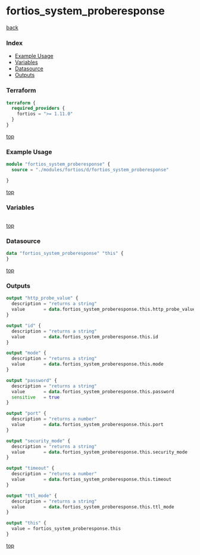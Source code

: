 # fortios_system_proberesponse

[back](../fortios.md)

### Index

- [Example Usage](#example-usage)
- [Variables](#variables)
- [Datasource](#datasource)
- [Outputs](#outputs)

### Terraform

```terraform
terraform {
  required_providers {
    fortios = ">= 1.11.0"
  }
}
```

[top](#index)

### Example Usage

```terraform
module "fortios_system_proberesponse" {
  source = "./modules/fortios/d/fortios_system_proberesponse"

}
```

[top](#index)

### Variables

```terraform
```

[top](#index)

### Datasource

```terraform
data "fortios_system_proberesponse" "this" {
}
```

[top](#index)

### Outputs

```terraform
output "http_probe_value" {
  description = "returns a string"
  value       = data.fortios_system_proberesponse.this.http_probe_value
}

output "id" {
  description = "returns a string"
  value       = data.fortios_system_proberesponse.this.id
}

output "mode" {
  description = "returns a string"
  value       = data.fortios_system_proberesponse.this.mode
}

output "password" {
  description = "returns a string"
  value       = data.fortios_system_proberesponse.this.password
  sensitive   = true
}

output "port" {
  description = "returns a number"
  value       = data.fortios_system_proberesponse.this.port
}

output "security_mode" {
  description = "returns a string"
  value       = data.fortios_system_proberesponse.this.security_mode
}

output "timeout" {
  description = "returns a number"
  value       = data.fortios_system_proberesponse.this.timeout
}

output "ttl_mode" {
  description = "returns a string"
  value       = data.fortios_system_proberesponse.this.ttl_mode
}

output "this" {
  value = fortios_system_proberesponse.this
}
```

[top](#index)